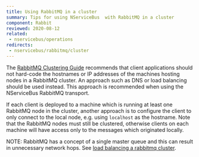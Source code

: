```yaml
---
title: Using RabbitMQ in a cluster
summary: Tips for using NServiceBus  with RabbitMQ in a cluster
component: Rabbit
reviewed: 2020-08-12
related:
 - nservicebus/operations
redirects:
 - nservicebus/rabbitmq/cluster
---
```


The [RabbitMQ Clustering Guide](https://www.rabbitmq.com/clustering.html#clients) recommends that client applications should not hard-code the hostnames or IP addresses of the machines hosting nodes in a RabbitMQ cluster. An approach such as DNS or load balancing should be used instead. This approach is recommended when using the NServiceBus RabbitMQ transport.

If each client is deployed to a machine which is running at least one RabbitMQ node in the cluster, another approach is to configure the client to only connect to the local node, e.g. using `localhost` as the hostname. Note that the RabbitMQ nodes must still be clustered, otherwise clients on each machine will have access only to the messages which originated locally.

NOTE: RabbitMQ has a concept of a single master queue and this can result in unnecessary network hops. See [load balancing a rabbitmq cluster](https://insidethecpu.com/2014/11/17/load-balancing-a-rabbitmq-cluster/).
